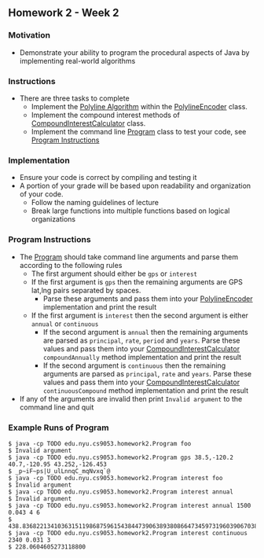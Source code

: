 ## Homework 2 - Week 2

### Motivation
* Demonstrate your ability to program the procedural aspects of Java by implementing real-world algorithms

### Instructions
* There are three tasks to complete
    - Implement the [Polyline Algorithm](https://developers.google.com/maps/documentation/utilities/polylinealgorithm) within the [PolylineEncoder](src/main/java/edu/nyu/cs9053/homework2/PolylineEncoder.java) class.
    - Implement the compound interest methods of [CompoundInterestCalculator](src/main/java/edu/nyu/cs9053/homework2/CompoundInterestCalculator.java) class.
    - Implement the command line [Program](src/main/java/edu/nyu/cs9053/homework2/Program.java) class to test your code, see [Program Instructions](#program-instructions)

### Implementation
* Ensure your code is correct by compiling and testing it
* A portion of your grade will be based upon readability and organization of your code.
    - Follow the naming guidelines of lecture
    - Break large functions into multiple functions based on logical organizations


### Program Instructions
* The [Program](src/main/java/edu/nyu/cs9053/homework2/Program.java) should take command line arguments and parse them according to the following rules
    - The first argument should either be `gps` or `interest`
    - If the first argument is `gps` then the remaining arguments are GPS lat,lng pairs separated by spaces. 
        - Parse these arguments and pass them into your [PolylineEncoder](src/main/java/edu/nyu/cs9053/homework2/PolylineEncoder.java) implementation and print the result
    - If the first argument is `interest` then the second argument is either `annual` or `continuous`
        - If the second argument is `annual` then the remaining arguments are parsed as `principal`, `rate`, `period` and `years`. Parse these values and pass them into your [CompoundInterestCalculator](src/main/java/edu/nyu/cs9053/homework2/CompoundInterestCalculator.java) `compoundAnnually` method implementation and print the result
        - If the second argument is `continuous` then the remaining arguments are parsed as `principal`, `rate` and `years`. Parse these values and pass them into your [CompoundInterestCalculator](src/main/java/edu/nyu/cs9053/homework2/CompoundInterestCalculator.java) `continuousCompound` method implementation and print the result
* If any of the arguments are invalid then print `Invalid argument` to the command line and quit
    
### Example Runs of Program
    $ java -cp TODO edu.nyu.cs9053.homework2.Program foo
    $ Invalid argument
    $ java -cp TODO edu.nyu.cs9053.homework2.Program gps 38.5,-120.2 40.7,-120.95 43.252,-126.453
    $ _p~iF~ps|U_ulLnnqC_mqNvxq`@
    $ java -cp TODO edu.nyu.cs9053.homework2.Program interest foo
    $ Invalid argument
    $ java -cp TODO edu.nyu.cs9053.homework2.Program interest annual
    $ Invalid argument
    $ java -cp TODO edu.nyu.cs9053.homework2.Program interest annual 1500 0.043 4 6
    $ 438.8368221341036315119868759615438447390638938086647345973196039067038515540052407615743135238517425023019313812255859375000
    $ java -cp TODO edu.nyu.cs9053.homework2.Program interest continuous 2340 0.031 3
    $ 228.0604605273118800

    

    